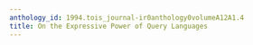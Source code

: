 ```yaml
---
anthology_id: 1994.tois_journal-ir0anthology0volumeA12A1.4
title: On the Expressive Power of Query Languages
---
```

